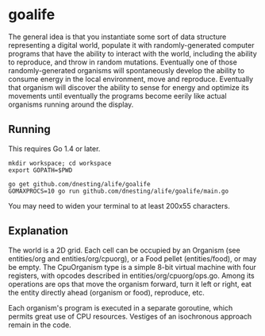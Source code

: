 # goalife

The general idea is that you instantiate some sort of data structure representing a digital world, populate it with randomly-generated computer programs that have the ability to interact with the world, including the ability to reproduce, and throw in random mutations.  Eventually one of those randomly-generated organisms will spontaneously develop the ability to consume energy in the local environment, move and reproduce.  Eventually that organism will discover the ability to sense for energy and optimize its movements until eventually the programs become eerily like actual organisms running around the display.

## Running

This requires Go 1.4 or later.

    mkdir workspace; cd workspace
    export GOPATH=$PWD

    go get github.com/dnesting/alife/goalife
    GOMAXPROCS=10 go run github.com/dnesting/alife/goalife/main.go

You may need to widen your terminal to at least 200x55 characters.

## Explanation

The world is a 2D grid.  Each cell can be occupied by an Organism (see entities/org and entities/org/cpuorg), or a Food pellet (entities/food), or may be empty.  The CpuOrganism type is a simple 8-bit virtual machine with four registers, with opcodes described in entities/org/cpuorg/ops.go.  Among its operations are ops that move the organism forward, turn it left or right, eat the entity directly ahead (organism or food), reproduce, etc.

Each organism's program is executed in a separate goroutine, which permits great use of CPU resources.  Vestiges of an isochronous approach remain in the code.
